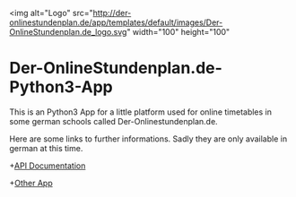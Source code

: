 <img alt="Logo" src="http://der-onlinestundenplan.de/app/templates/default/images/Der-OnlineStundenplan.de_logo.svg" width="100" height="100"</img>

# Der-OnlineStundenplan.de-Python3-App
This is an Python3 App for a little platform used for online timetables in some german schools called Der-Onlinestundenplan.de.

Here are some links to further informations. Sadly they are only available in german at this time.

+[API Documentation](https://www.Der-OnlineStundenplan.de/api)

+[Other App](https://www.Der-OnlineStundenplan.de/apps)
